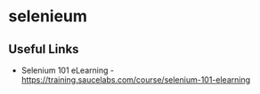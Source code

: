 # selenieum

## Useful Links
- Selenium 101 eLearning - https://training.saucelabs.com/course/selenium-101-elearning
